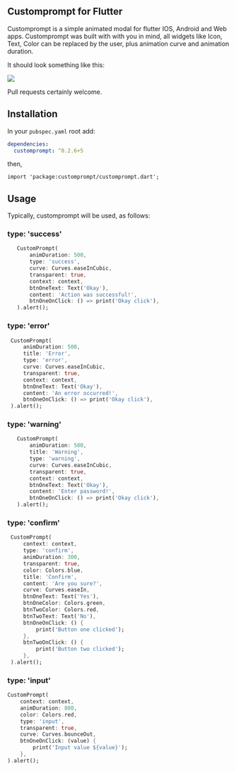 
## Customprompt for Flutter

Customprompt is a simple animated modal for flutter IOS, Android and Web apps. Customprompt was built with with you in mind, all widgets like Icon, Text, Color can be replaced by the user, plus animation curve and animation duration.

It should look something like this:

<a href="https://imgflip.com/gif/44mn8i"><img src="https://i.imgflip.com/44mn8i.gif"></img></a>

Pull requests certainly welcome.

## Installation
In your `pubspec.yaml` root add:

```yaml
dependencies:
  customprompt: ^0.2.6+5
```

then,

`import 'package:customprompt/customprompt.dart';`

## Usage
Typically, customprompt will be used, as follows:

### type: 'success'
 ```dart
    CustomPrompt(
        animDuration: 500,
        type: 'success',
        curve: Curves.easeInCubic,
        transparent: true,
        context: context,
        btnOneText: Text('Okay'),
        content: 'Action was successful!',
        btnOneOnClick: () => print('Okay click'),
    ).alert();
 ```

### type: 'error'
 ```dart
  CustomPrompt(
      animDuration: 500,
      title: 'Error',
      type: 'error',
      curve: Curves.easeInCubic,
      transparent: true,
      context: context,
      btnOneText: Text('Okay'),
      content: 'An error occurred!',
      btnOneOnClick: () => print('Okay click'),
  ).alert();
 ```

### type: 'warning'
 ```dart
    CustomPrompt(
        animDuration: 500,
        title: 'Warning',
        type: 'warning',
        curve: Curves.easeInCubic,
        transparent: true,
        context: context,
        btnOneText: Text('Okay'),
        content: 'Enter password!',
        btnOneOnClick: () => print('Okay click'),
    ).alert();
 ```

### type: 'confirm'
 ```dart
  CustomPrompt(
      context: context,
      type: 'confirm',
      animDuration: 300,
      transparent: true,
      color: Colors.blue,
      title: 'Confirm',
      content: 'Are you sure?',
      curve: Curves.easeIn,
      btnOneText: Text('Yes'),
      btnOneColor: Colors.green,
      btnTwoColor: Colors.red,
      btnTwoText: Text('No'),
      btnOneOnClick: () {
          print('Button one clicked');
      },
      btnTwoOnClick: () {
          print('Button two clicked');
      },
  ).alert();
 ```

### type: 'input'
  ```dart
  CustomPrompt(
      context: context,
      animDuration: 800,
      color: Colors.red,
      type: 'input',
      transparent: true,
      curve: Curves.bounceOut,
      btnOneOnClick: (value) {
          print('Input value ${value}');
      },
  ).alert();
 ```